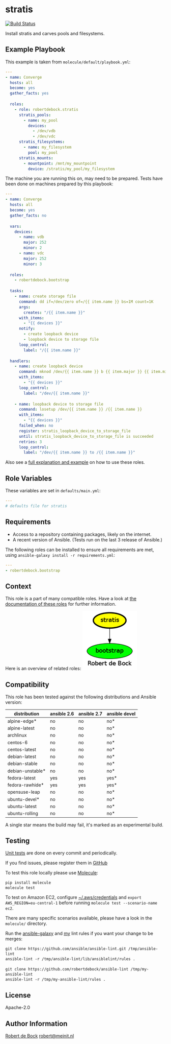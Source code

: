 stratis
=========

[![Build Status](https://travis-ci.org/robertdebock/ansible-role-stratis.svg?branch=master)](https://travis-ci.org/robertdebock/ansible-role-stratis)

Install stratis and carves pools and filesystems.

Example Playbook
----------------

This example is taken from `molecule/default/playbook.yml`:
```yaml
---
- name: Converge
  hosts: all
  become: yes
  gather_facts: yes

  roles:
    - role: robertdebock.stratis
      stratis_pools:
        - name: my_pool
          devices:
            - /dev/vdb
            - /dev/vdc
      stratis_filesystems:
        - name: my_filesystem
          pool: my_pool
      stratis_mounts:
        - mountpoint: /mnt/my_mountpoint
          device: /stratis/my_pool/my_filesystem
```

The machine you are running this on, may need to be prepared. Tests have been done on machines prepared by this playbook:
```yaml
---
- name: Converge
  hosts: all
  become: yes
  gather_facts: no

  vars:
    devices:
      - name: vdb
        major: 252
        minor: 2
      - name: vdc
        major: 252
        minor: 3

  roles:
    - robertdebock.bootstrap

  tasks:
    - name: create storage file
      command: dd if=/dev/zero of=/{{ item.name }} bs=1M count=1K
      args:
        creates: "/{{ item.name }}"
      with_items:
        - "{{ devices }}"
      notify:
        - create loopback device
        - loopback device to storage file
      loop_control:
        label: "/{{ item.name }}"

  handlers:
    - name: create loopback device
      command: mknod /dev/{{ item.name }} b {{ item.major }} {{ item.minor }}
      with_items:
        - "{{ devices }}"
      loop_control:
        label: "/dev/{{ item.name }}"

    - name: loopback device to storage file
      command: losetup /dev/{{ item.name }} /{{ item.name }}
      with_items:
        - "{{ devices }}"
      failed_when: no
      register: stratis_loopback_device_to_storage_file
      until: stratis_loopback_device_to_storage_file is succeeded
      retries: 3
      loop_control:
        label: "/dev/{{ item.name }} to /{{ item.name }}"
```

Also see a [full explanation and example](https://robertdebock.nl/how-to-use-these-roles.html) on how to use these roles.

Role Variables
--------------

These variables are set in `defaults/main.yml`:
```yaml
---
# defaults file for stratis
```

Requirements
------------

- Access to a repository containing packages, likely on the internet.
- A recent version of Ansible. (Tests run on the last 3 release of Ansible.)

The following roles can be installed to ensure all requirements are met, using `ansible-galaxy install -r requirements.yml`:

```yaml
---
- robertdebock.bootstrap

```

Context
-------

This role is a part of many compatible roles. Have a look at [the documentation of these roles](https://robertdebock.nl/) for further information.

Here is an overview of related roles:
![dependencies](https://raw.githubusercontent.com/robertdebock/drawings/artifacts/stratis.png "Dependency")


Compatibility
-------------

This role has been tested against the following distributions and Ansible version:

|distribution|ansible 2.6|ansible 2.7|ansible devel|
|------------|-----------|-----------|-------------|
|alpine-edge*|no|no|no*|
|alpine-latest|no|no|no*|
|archlinux|no|no|no*|
|centos-6|no|no|no*|
|centos-latest|no|no|no*|
|debian-latest|no|no|no*|
|debian-stable|no|no|no*|
|debian-unstable*|no|no|no*|
|fedora-latest|yes|yes|yes*|
|fedora-rawhide*|yes|yes|yes*|
|opensuse-leap|no|no|no*|
|ubuntu-devel*|no|no|no*|
|ubuntu-latest|no|no|no*|
|ubuntu-rolling|no|no|no*|

A single star means the build may fail, it's marked as an experimental build.

Testing
-------

[Unit tests](https://travis-ci.org/robertdebock/ansible-role-stratis) are done on every commit and periodically.

If you find issues, please register them in [GitHub](https://github.com/robertdebock/ansible-role-stratis/issues)

To test this role locally please use [Molecule](https://github.com/metacloud/molecule):
```
pip install molecule
molecule test
```

To test on Amazon EC2, configure [~/.aws/credentials](https://docs.aws.amazon.com/sdk-for-java/v1/developer-guide/credentials.html) and `export AWS_REGION=eu-central-1` before running `molecule test --scenario-name ec2`.

There are many specific scenarios available, please have a look in the `molecule/` directory.

Run the [ansible-galaxy](https://github.com/ansible/galaxy-lint-rules) and [my](https://github.com/robertdebock/ansible-lint-rules) lint rules if you want your change to be merges:

```shell
git clone https://github.com/ansible/ansible-lint.git /tmp/ansible-lint
ansible-lint -r /tmp/ansible-lint/lib/ansiblelint/rules .

git clone https://github.com/robertdebock/ansible-lint /tmp/my-ansible-lint
ansible-lint -r /tmp/my-ansible-lint/rules .
```

License
-------

Apache-2.0


Author Information
------------------

[Robert de Bock](https://robertdebock.nl/) <robert@meinit.nl>

